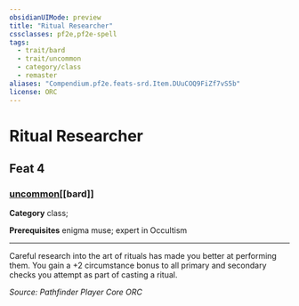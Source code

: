 ```yaml
---
obsidianUIMode: preview
title: "Ritual Researcher"
cssclasses: pf2e,pf2e-spell
tags:
  - trait/bard
  - trait/uncommon
  - category/class
  - remaster
aliases: "Compendium.pf2e.feats-srd.Item.DUuCOQ9FiZf7vS5b"
license: ORC
---
```

# Ritual Researcher
## Feat 4
### [uncommon](uncommon "Uncommon Rarity Trait")[[bard]]

**Category** class; 



**Prerequisites** enigma muse; expert in Occultism
* * *
Careful research into the art of rituals has made you better at performing them. You gain a +2 circumstance bonus to all primary and secondary checks you attempt as part of casting a ritual.

*Source: Pathfinder Player Core*
*ORC*